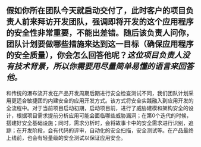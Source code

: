 ## 假如你所在团队今天就启动交付了，此时客户的项目负责人前来拜访开发团队，强调即将开发的这个应用程序的安全性非常重要，不能出差错。随后该负责人问你，团队计划要做哪些措施来达到这一目标（确保应用程序的安全质量），你会怎么回答他呢？***这位项目负责人没有技术背景，所以你需要用尽量简单易懂的语言来回答他。*** 
和传统的瀑布流开发在产品开发周期后期进行安全检查测试不同，我们团队计划采用更适合敏捷团的内建安全的应用开发方式。该方式将安全实践融入到应用开发的全流程中。对于当前项目启动初期，启动项目前，进行了威胁建模和架构安全的设计，根据项目需求提前分析应用可能会面临哪些威胁漏洞；在第0个迭代的时候，搭建好安全基础设施；同时，需求分析时，会将故事卡中的安全需求进行识别，追踪；在开发阶段，会有代码的评审，自动化的安全扫描，安全测试等。在产品最终上线前，也会有轻量级的安全测试以保证应用安全。
